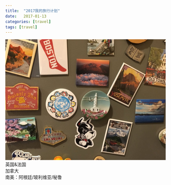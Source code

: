 ```yaml
---
title:  "2017我的旅行计划"
date:   2017-01-13 
categories: [travel]
tags: [travel]
---
```

![magnets](/images/blogs/magnets2017.jpg)
英国&法国  
加拿大  
南美：阿根廷/玻利维亚/秘鲁  

